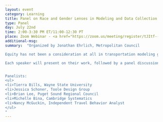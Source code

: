```yaml
---
layout: event
category: Learning
title: Panel on Race and Gender Lenses in Modeling and Data Collection.
type: Panel
day: July 22nd
time: 2:00-3:30 PM ET/11:00-12:30 PT
place: Zoom Webinar - <a href="https://zoom.us/meeting/register/tJItf--pqTsiG9OE44_v1YAaGTXqB6rWxEqe">Registration Open</a>
additional-msg:
summary:  "Organized by Jonathan Ehrlich, Metropolitan Council

Equity has not been a consideration at all in transportation modeling given its focus on roadway capacity expansion. This has led to transportation modeling evolving into a field that focused on efficiency and moving people from the suburbs through cities in the fastest possible manner while being blind to the inequity it engendered. Our field has been slow to incorporate race and gender into its perspective, and identifying disparities into travel data collection, analysis, and modeling practice. At the same time, women and people of color have been historically, and continue to be underrepresented in the field. More than ever, planners and policy-makers are asking complex equity questions, and considering the effects of transportation decisions on underrepresented populations.  Data and models have an important role to play in this analysis since these drive infrastructure decision making. These data and analysis don’t exist in a vacuum. The people who are working in the field make choices about what questions are important to ask, and how to structure data collection, analysis, and model development to explore those questions. Travel models encode assumptions about human behavior that privileges people who have historical held power (white men) above all, and this has led to inequitable investment decisions.    

Each speaker will present on their work, followed by a panel discussion. The discussion will focus on next steps that the travel analysis community can take to increase the use of race and gender in travel analysis and increase representation by BIPOC people in the workforce.


Panelists:
<ul>
<li>Tierra Bills, Wayne State University
<li>Jessica Schoner, Toole Design Group
<li>Brian Lee, Puget Sound Regional Council
<li>Michelle Bina, Cambridge Systematics
<li>Nancy McGuckin, Independent Travel Behavior Analyst
</ul>
"
---
```


